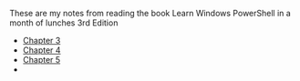 These are my notes from reading the book Learn Windows PowerShell in a month of lunches 3rd Edition

* [Chapter 3](/chapter-3.md)
* [Chapter 4](/chapter-4.md)
* [Chapter 5](/chapter-5.md)
* 


